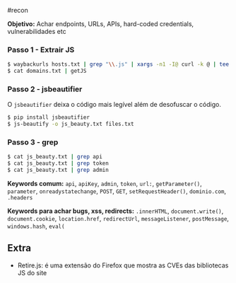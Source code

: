 #recon 

**Objetivo:** Achar endpoints, URLs, APIs, hard-coded credentials, vulnerabilidades etc

### Passo 1 - Extrair JS

```sh
$ waybackurls hosts.txt | grep "\\.js" | xargs -n1 -I@ curl -k @ | tee -a files.txt
$ cat domains.txt | getJS
```

### Passo 2 - jsbeautifier

O `jsbeautifier` deixa o código mais legível além de desofuscar o código.

```sh
$ pip install jsbeautifier
$ js-beautify -o js_beauty.txt files.txt
```

### Passo 3 - grep

```sh
$ cat js_beauty.txt | grep api
$ cat js_beauty.txt | grep token
$ cat js_beauty.txt | grep admin
```

**Keywords comum:** `api`, `apiKey`, `admin`, `token`, `url:`, `getParameter()`, `parameter`, `onreadystatechange`, `POST`, `GET`, `setRequestHeader()`, `dominio.com`, `.headers`

**Keywords para achar bugs, xss, redirects:** `.innerHTML`, `document.write()`, `document.cookie`, `location.href`, `redirectUrl`, `messageListener`, `postMessage`, `windows.hash`, `eval(`
## Extra

- Retire.js: é uma extensão do Firefox que mostra as CVEs das bibliotecas JS do site